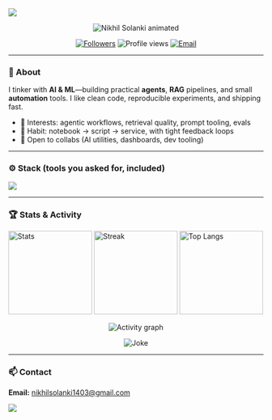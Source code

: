 
<picture>
  <source media="(prefers-color-scheme: dark)" srcset="https://capsule-render.vercel.app/api?type=waving&height=220&section=header&color=0:8A2BE2,100:00D4FF&text=AI%20%26%20ML&fontAlign=50&fontAlignY=34&desc=Agents%20%E2%80%A2%20RAG%20%E2%80%A2%20Automation%20%E2%80%A2%20Data%20Pipelines&descAlign=50&descAlignY=66&fontColor=FFFFFF&animation=twinkling" />
  <img src="https://capsule-render.vercel.app/api?type=waving&height=220&section=header&color=0:FF7A18,100:AF002D&text=AI%20%26%20ML&fontAlign=50&fontAlignY=34&desc=Agents%20%E2%80%A2%20RAG%20%E2%80%A2%20Automation%20%E2%80%A2%20Data%20Pipelines&descAlign=50&descAlignY=66&fontColor=FFFFFF&animation=fadeIn" />
</picture>
<p align="center">
  <img src="https://readme-typing-svg.demolab.com?font=Fira+Code&size=32&duration=1600&pause=500&center=true&vCenter=true&width=900&lines=Nikhil+Solanki;AI+%26+ML+%7C+Agentic+Systems+%7C+RAG+%7C+Automation" alt="Nikhil Solanki animated" />
</p>
<p align="center">
  <a href="https://github.com/solnikhil"><img alt="Followers" src="https://img.shields.io/github/followers/solnikhil?label=Follow&style=for-the-badge"></a>
  <img alt="Profile views" src="https://komarev.com/ghpvc/?username=solnikhil&style=for-the-badge">
  <a href="mailto:nikhilsolanki1403@gmail.com"><img alt="Email" src="https://img.shields.io/badge/Email-nikhilsolanki1403%40gmail.com-2ea043?style=for-the-badge&logo=gmail&logoColor=white"></a>
</p>

---

### 🧭 About
I tinker with **AI & ML**—building practical **agents**, **RAG** pipelines, and small **automation** tools. I like clean code, reproducible experiments, and shipping fast.

- 🔎 Interests: agentic workflows, retrieval quality, prompt tooling, evals  
- 🧪 Habit: notebook → script → service, with tight feedback loops  
- 🤝 Open to collabs (AI utilities, dashboards, dev tooling)

---

### ⚙️ Stack (tools you asked for, included)
<p align="left">
  <img src="https://skillicons.dev/icons?i=ts,python,java,mongodb,github,vscode,git,linux,docker,kiro&perline=12" />



---

### 🏆 Stats & Activity
<p>
  <img height="165" src="https://github-readme-stats.vercel.app/api?username=solnikhil&show_icons=true&rank_icon=github&theme=transparent&hide_border=true" alt="Stats"/>
  <img height="165" src="https://streak-stats.demolab.com?user=solnikhil&theme=transparent&hide_border=true" alt="Streak"/>
  <img height="165" src="https://github-readme-stats.vercel.app/api/top-langs/?username=solnikhil&layout=compact&theme=transparent&hide_border=true" alt="Top Langs"/>
</p>

<p align="center">
  <img src="https://github-readme-activity-graph.vercel.app/graph?username=solnikhil&custom_title=Contribution%20Graph&hide_border=true&theme=github-compact&radius=16" alt="Activity graph"/>
</p>

<p align="center">
  <img src="https://readme-jokes.vercel.app/api?hideBorder&bgColor=00000000&textColor=777" alt="Joke" />
</p>

---

### 📫 Contact
**Email:** nikhilsolanki1403@gmail.com

<picture>
  <source media="(prefers-color-scheme: dark)" srcset="https://capsule-render.vercel.app/api?type=waving&height=140&section=footer&color=0:8A2BE2,100:00D4FF" />
  <img src="https://capsule-render.vercel.app/api?type=waving&height=140&section=footer&color=0:FF7A18,100:AF002D" />
</picture>

